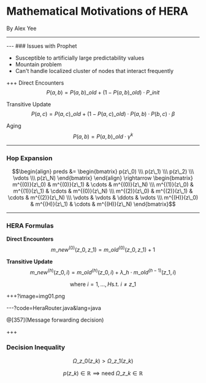 # Mathematical Motivations of HERA

By Alex Yee

---
<canvas data-chart="radar">
<!-- 
{
 "data": {
  "labels": ["Delay", "Replicas", "Delivery Ratio"],
  "datasets": [
   {
    "data":[50, 1, 70],
    "label":"Direct Delivery","backgroundColor":"rgba(20,220,220,.8)"
   },
   {
    "data":[35, 50, 88],
    "label":"Prophet","backgroundColor":"rgba(30,219,20,.8)"
   },
   {
    "data":[15, 100, 95],
    "label":"Epidemic","backgroundColor":"rgba(220,120,120,.8)"
   }
  ]
 }, 
 "options": { "responsive": "true" }
}
-->
</canvas>
---
### Issues with Prophet

 - Susceptible to artificially large predictability values
 - Mountain problem
 - Can't handle localized cluster of nodes that interact frequently

+++
Direct Encounters
$$P(a,b) = P(a,b)\_{old} + \left(1 - P(a,b)\_{old}\right) \cdot
    P\_{init}$$

Transitive Update
$$P(a,c) = P(a,c)\_{old} + \left(1 - P(a,c)\_{old}\right)\cdot
    P(a,b)\cdot P(b,c) \cdot \beta$$

Aging
$$P(a,b) = P(a,b)\_{old} \cdot \gamma^{k}$$

---
### Hop Expansion

$$\begin{align} 
    preds &= \begin{bmatrix}
    p(z\_0) \\\
    p(z\_1) \\\
    p(z\_2) \\\
    \vdots \\\
    p(z\_N) 
    \end{bmatrix}
\end{align} \rightarrow 
\begin{bmatrix}
    m^{(0)}(z\_0) & m^{(0)}(z\_1) & \cdots & m^{(0)}(z\_N) \\\
    m^{(1)}(z\_0) & m^{(1)}(z\_1) & \cdots & m^{(0)}(z\_N) \\\
    m^{(2)}(z\_0) & m^{(2)}(z\_1) & \cdots & m^{(2)}(z\_N) \\\
    \vdots & \vdots & \ddots & \vdots \\\
    m^{(H)}(z\_0) & m^{(H)}(z\_1) & \cdots & m^{(H)}(z\_N)
\end{bmatrix}$$

---
### HERA Formulas

__Direct Encounters__
$$m\_{new}^{(0)}(z\_0,z\_1) = m\_{old}^{(0)}(z\_0,z\_1) + 1$$

__Transitive Update__
$$m\_{new}^{(h)}(z\_0, i) = m\_{old}^{(h)}(z\_0,i) + \lambda\_h \cdot
    m\_{old}^{(h-1)}(z\_1,i)$$

$$\text{where } i=1,...,H \text{s.t. } i \neq z\_1$$

+++?image=img01.png
<!-- .slide: data-background-transition="none" -->

---?code=HeraRouter.java&lang=java

@[357](Message forwarding decision)

+++
### Decision Inequality

$$\Omega\_{z\_0}(z\_k) > \Omega\_{z\_1}(z\_k)$$

$$p(z\_k) \in \mathbb{R} \implies \text{need } \Omega\_{z\_k} \in \mathbb{R}$$


